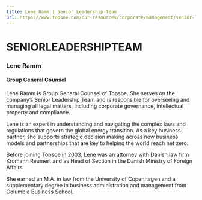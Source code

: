 ```yaml
---
title: Lene Ramm | Senior Leadership Team
url: https://www.topsoe.com/our-resources/corporate/management/senior-leadership-team/lene-ramm#main-content
---
```


# SENIORLEADERSHIPTEAM

### Lene Ramm

#### Group General Counsel

Lene Ramm is Group General Counsel of Topsoe. She serves on the company’s Senior Leadership Team and is responsible for overseeing and managing all legal matters, including corporate governance, intellectual property and compliance.

Lene is an expert in understanding and navigating the complex laws and regulations that govern the global energy transition. As a key business partner, she supports strategic decision making across new business models and partnerships that are key to helping the world reach net zero.

Before joining Topsoe in 2003, Lene was an attorney with Danish law firm Kromann Reumert and as Head of Section in the Danish Ministry of Foreign Affairs.

She earned an M.A. in law from the University of Copenhagen and a supplementary degree in business administration and management from Columbia Business School.